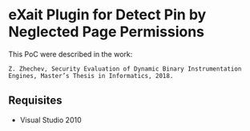 

# eXait Plugin for Detect Pin by Neglected Page Permissions

This PoC were described in the work:
```
Z. Zhechev, Security Evaluation of Dynamic Binary Instrumentation Engines, Master’s Thesis in Informatics, 2018.
```

## Requisites
* Visual Studio 2010